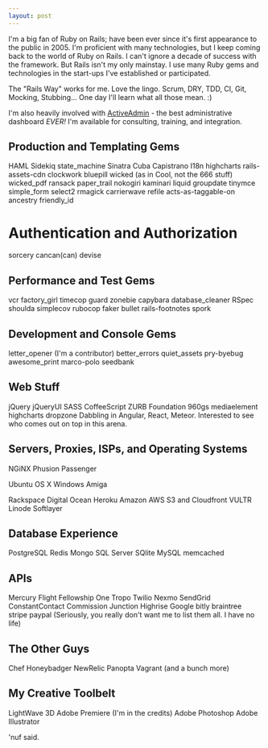 ```yaml
---
layout: post
---
```

<!--img src="/images/fulls/03.jpg" class="fit image"-->

I'm a big fan of Ruby on Rails; have been ever since it's first appearance to the public in 2005. I'm proficient with many technologies, but I keep coming back to the world of Ruby on Rails. I can't ignore a decade of success with the framework.
But Rails isn't my only mainstay. I use many Ruby gems and technologies in the start-ups I've established or participated.

The "Rails Way" works for me. Love the lingo. Scrum, DRY, TDD, CI, Git, Mocking, Stubbing... One day I'll learn what all those mean. :)

I'm also heavily involved with <a href="http://activeadmin.info/" target="_blank">ActiveAdmin</a> - the best administrative dashboard <i>EVER!</i>
I'm available for consulting, training, and integration.

## Production and Templating Gems
HAML
Sidekiq
state_machine
Sinatra
Cuba
Capistrano
I18n
highcharts
rails-assets-cdn
clockwork
bluepill
wicked (as in Cool, not the 666 stuff)
wicked_pdf
ransack
paper_trail
nokogiri
kaminari
liquid
groupdate
tinymce
simple_form
select2
rmagick
carrierwave
refile
acts-as-taggable-on
ancestry
friendly_id

# Authentication and Authorization
sorcery
cancan(can)
devise

## Performance and Test Gems
vcr
factory_girl
timecop
guard
zonebie
capybara
database_cleaner
RSpec
shoulda
simplecov
rubocop
faker
bullet
rails-footnotes
spork

## Development and Console Gems
letter_opener (I'm a contributor)
better_errors
quiet_assets
pry-byebug
awesome_print
marco-polo
seedbank

## Web Stuff
jQuery
jQueryUI
SASS
CoffeeScript
ZURB Foundation
960gs
mediaelement
highcharts
dropzone
Dabbling in Angular, React, Meteor. Interested to see who comes out on top in this arena.

## Servers, Proxies, ISPs, and Operating Systems
NGiNX
Phusion Passenger

Ubuntu
OS X
Windows
Amiga

Rackspace
Digital Ocean
Heroku
Amazon AWS S3 and Cloudfront
VULTR
Linode
Softlayer

## Database Experience
PostgreSQL
Redis
Mongo
SQL Server
SQlite
MySQL
memcached

## APIs
Mercury Flight
Fellowship One
Tropo
Twilio
Nexmo
SendGrid
ConstantContact
Commission Junction
Highrise
Google
bitly
braintree
stripe
paypal
(Seriously, you really don't want me to list them all. I have no life)

## The Other Guys
Chef
Honeybadger
NewRelic
Panopta
Vagrant
(and a bunch more)

## My Creative Toolbelt
LightWave 3D
Adobe Premiere (I'm in the credits)
Adobe Photoshop
Adobe Illustrator


'nuf said.